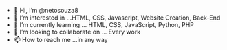 - 👋 Hi, I’m @netosouza8
- 👀 I’m interested in ...HTML, CSS, Javascript, Website Creation, Back-End
- 🌱 I’m currently learning ... HTML, CSS, JavaScript, Python, PHP
- 💞️ I’m looking to collaborate on ... Every work 
- 📫 How to reach me ...in any way

<!---
netosouza8/netosouza8 is a ✨ special ✨ repository because its `README.md` (this file) appears on your GitHub profile.
You can click the Preview link to take a look at your changes.
--->


